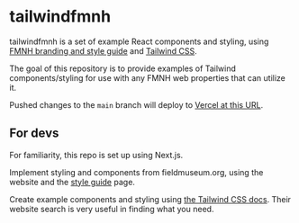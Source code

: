 # tailwindfmnh

tailwindfmnh is a set of example React components and styling, using
[FMNH branding and style guide](https://www.fieldmuseum.org/about/styleguide) and [Tailwind CSS](https://tailwindui.com/documentation).

The goal of this repository is to provide examples of Tailwind components/styling for use with any FMNH web properties that can utilize it.

Pushed changes to the `main` branch will deploy to [Vercel at this URL](https://tailwindfmnh.vercel.app/).

## For devs

For familiarity, this repo is set up using Next.js.

Implement styling and components from fieldmuseum.org, using the website and the
[style guide](https://www.fieldmuseum.org/about/styleguide) page.

Create example components and styling using [the Tailwind CSS docs](https://tailwindcss.com/docs).
Their website search is very useful in finding what you need.
